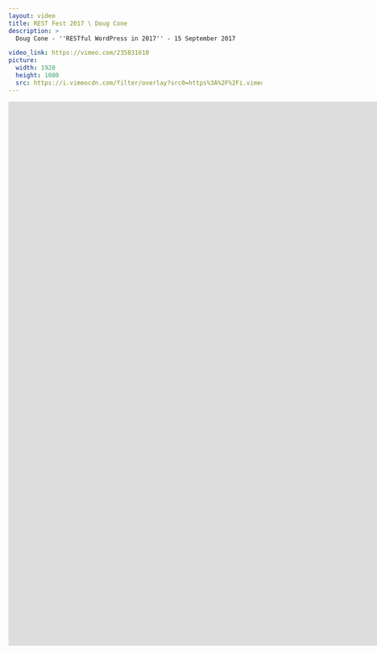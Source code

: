 ```yaml
---
layout: video
title: REST Fest 2017 \ Doug Cone
description: >
  Doug Cone - ''RESTful WordPress in 2017'' - 15 September 2017

video_link: https://vimeo.com/235831610
picture:
  width: 1920
  height: 1080
  src: https://i.vimeocdn.com/filter/overlay?src0=https%3A%2F%2Fi.vimeocdn.com%2Fvideo%2F659925994_1920x1080.jpg&src1=http%3A%2F%2Ff.vimeocdn.com%2Fp%2Fimages%2Fcrawler_play.png
---
```

<iframe src="https://player.vimeo.com/video/235831610?title=0&byline=0&portrait=0&badge=0&autopause=0&player_id=0" width="1920" height="1080" frameborder="0" title="REST Fest 2017 \ Doug Cone" webkitallowfullscreen mozallowfullscreen allowfullscreen></iframe>